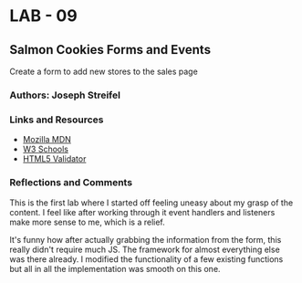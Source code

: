 # LAB - 09

## Salmon Cookies Forms and Events

Create a form to add new stores to the sales page

### Authors: Joseph Streifel

### Links and Resources

* [Mozilla MDN](https://developer.mozilla.org/en-US/)
* [W3 Schools](https://www.w3schools.com/)
* [HTML5 Validator](https://validator.w3.org/)

### Reflections and Comments

This is the first lab where I started off feeling uneasy about my grasp of the content. I feel like after working through it event handlers and listeners make more sense to me, which is a relief.

It's funny how after actually grabbing the information from the form, this really didn't require much JS. The framework for almost everything else was there already. I modified the functionality of a few existing functions but all in all the implementation was smooth on this one.